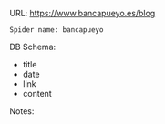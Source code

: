 URL: https://www.bancapueyo.es/blog

    Spider name: bancapueyo

DB Schema:
- title
- date
- link
- content

Notes: